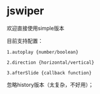 # jswiper
欢迎直接使用simple版本

目前支持配置：

    1.autoplay {number/boolean}

    2.direction {horizontal/vertical}

    3.afterSlide {callback function}

忽略history版本（太复杂，不好用）；


